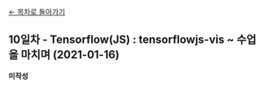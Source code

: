[← 목차로 돌아가기](./README.md)

## 10일차 - Tensorflow(JS) : tensorflowjs-vis ~ 수업을 마치며 (2021-01-16)

**미작성**